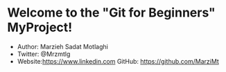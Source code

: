 # Welcome to the "Git for Beginners" MyProject!

- Author: Marzieh Sadat Motlaghi
- Twitter: @Mrzmtlg
- Website:https://www.linkedin.com
GitHub: https://github.com/MarziMt
